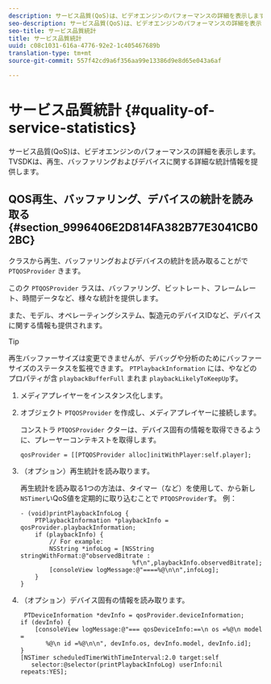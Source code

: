 ```yaml
---
description: サービス品質(QoS)は、ビデオエンジンのパフォーマンスの詳細を表示します。 TVSDKは、再生、バッファリングおよびデバイスに関する詳細な統計情報を提供します。
seo-description: サービス品質(QoS)は、ビデオエンジンのパフォーマンスの詳細を表示します。 TVSDKは、再生、バッファリングおよびデバイスに関する詳細な統計情報を提供します。
seo-title: サービス品質統計
title: サービス品質統計
uuid: c08c1031-616a-4776-92e2-1c405467689b
translation-type: tm+mt
source-git-commit: 557f42cd9a6f356aa99e13386d9e8d65e043a6af

---
```



# サービス品質統計 {#quality-of-service-statistics}

サービス品質(QoS)は、ビデオエンジンのパフォーマンスの詳細を表示します。 TVSDKは、再生、バッファリングおよびデバイスに関する詳細な統計情報を提供します。

## QOS再生、バッファリング、デバイスの統計を読み取る {#section_9996406E2D814FA382B77E3041CB02BC}

クラスから再生、バッファリングおよびデバイスの統計を読み取ることがで `PTQOSProvider` きます。

このク `PTQOSProvider` ラスは、バッファリング、ビットレート、フレームレート、時間データなど、様々な統計を提供します。

また、モデル、オペレーティングシステム、製造元のデバイスIDなど、デバイスに関する情報も提供されます。

>[!TIP]
>
>再生バッファーサイズは変更できませんが、デバッグや分析のためにバッファーサイズのステータスを監視できます。 `PTPlaybackInformation` には、やなどのプロパティが含 `playbackBufferFull` まれま `playbackLikelyToKeepUp`す。

1. メディアプレイヤーをインスタンス化します。
1. オブジェクト `PTQOSProvider` を作成し、メディアプレイヤーに接続します。

   コンストラ `PTQOSProvider` クターは、デバイス固有の情報を取得できるように、プレーヤーコンテキストを取得します。

   ```
   qosProvider = [[PTQOSProvider alloc]initWithPlayer:self.player]; 
   ```

1. （オプション）再生統計を読み取ります。

   再生統計を読み取る1つの方法は、タイマー（など）を使用して、から新し `NSTimer`いQoS値を定期的に取り込むことで `PTQOSProvider`す。 例：

   ```
   - (void)printPlaybackInfoLog { 
       PTPlaybackInformation *playbackInfo = qosProvider.playbackInformation;  
       if (playbackInfo) { 
           // For example: 
           NSString *infoLog = [NSString stringWithFormat:@"observedBitrate :  
                                  %f\n",playbackInfo.observedBitrate]; 
           [consoleView logMessage:@"====%@\n\n",infoLog]; 
       } 
   }
   ```

1. （オプション）デバイス固有の情報を読み取ります。

   ```
    PTDeviceInformation *devInfo = qosProvider.deviceInformation; 
   if (devInfo) { 
       [consoleView logMessage:@"=== qosDeviceInfo:==\n os =%@\n model =  
          %@\n id =%@\n\n", devInfo.os, devInfo.model, devInfo.id]; 
   } 
   [NSTimer scheduledTimerWithTimeInterval:2.0 target:self  
      selector:@selector(printPlaybackInfoLog) userInfo:nil repeats:YES];
   ```
